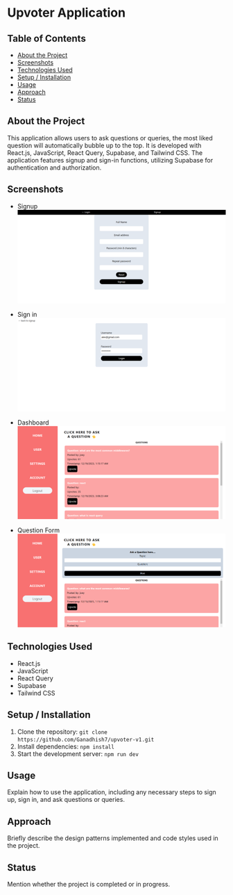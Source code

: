 # Upvoter Application

## Table of Contents
- [About the Project](#about-the-project)
- [Screenshots](#screenshots)
- [Technologies Used](#technologies-used)
- [Setup / Installation](#setup--installation)
- [Usage](#usage)
- [Approach](#approach)
- [Status](#status)


## About the Project
This application allows users to ask questions or queries, the most liked question will automatically bubble up to the top. It is developed with React.js, JavaScript, React Query, Supabase, and Tailwind CSS. The application features signup and sign-in functions, utilizing Supabase for authentication and authorization.

## Screenshots
- Signup
![Signup Page](./public/screenshots/Signup.png)

- Sign in
![Signin Page](./public/screenshots/Signin.png)

- Dashboard
![Dashboard](./public/screenshots/Dashboard.png)

- Question Form
![Question Submission](./public/screenshots/Question-form.png)

## Technologies Used
- React.js
- JavaScript
- React Query
- Supabase
- Tailwind CSS

## Setup / Installation
1. Clone the repository: `git clone https://github.com/Ganadhish7/upvoter-v1.git`
2. Install dependencies: `npm install`
3. Start the development server: `npm run dev`

## Usage
Explain how to use the application, including any necessary steps to sign up, sign in, and ask questions or queries.

## Approach
Briefly describe the design patterns implemented and code styles used in the project.

## Status
Mention whether the project is completed or in progress.
